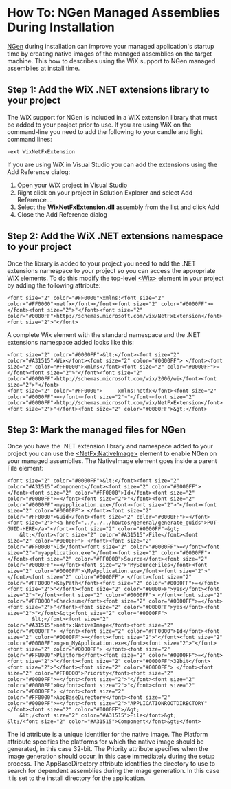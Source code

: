 # How To: NGen Managed Assemblies During Installation

<a target="_blank" href="http://msdn.microsoft.com/en-us/magazine/cc163808.aspx">NGen</a> during installation can improve your managed application&apos;s startup time by creating native images of the managed assemblies on the target machine. This how to describes using the WiX support to NGen managed assemblies at install time.

## Step 1: Add the WiX .NET extensions library to your project
The WiX support for NGen is included in a WiX extension library that must be added to your project prior to use. If you are using WiX on the command-line you need to add the following to your candle and light command lines:

    -ext WixNetFxExtension

If you are using WiX in Visual Studio you can add the extensions using the Add Reference dialog:

1. Open your WiX project in Visual Studio
1. Right click on your project in Solution Explorer and select Add Reference...
1. Select the <strong>WixNetFxExtension.dll</strong> assembly from the list and click Add
1. Close the Add Reference dialog

## Step 2: Add the WiX .NET extensions namespace to your project
Once the library is added to your project you need to add the .NET extensions namespace to your project so you can access the appropriate WiX elements. To do this modify the top-level [&lt;Wix&gt;](../../xsd/wix/wix/wix.md) element in your project by adding the following attribute:

```
<font size="2" color="#FF0000">xmlns:<font size="2" color="#FF0000">netfx</font></font><font size="2" color="#0000FF">=</font><font size="2">"</font><font size="2" color="#0000FF">http://schemas.microsoft.com/wix/NetFxExtension</font><font size="2">"</font>
```

A complete Wix element with the standard namespace and the .NET extensions namespace added looks like this:

```
<font size="2" color="#0000FF">&lt;</font><font size="2" color="#A31515">Wix</font><font size="2" color="#0000FF"> </font><font size="2" color="#FF0000">xmlns</font><font size="2" color="#0000FF">=</font><font size="2">"</font><font size="2" color="#0000FF">http://schemas.microsoft.com/wix/2006/wi</font><font size="2">"</font>
<font size="2" color="#FF0000">     xmlns:netfx</font><font size="2" color="#0000FF">=</font><font size="2">"</font><font size="2" color="#0000FF">http://schemas.microsoft.com/wix/NetFxExtension</font><font size="2">"</font><font size="2" color="#0000FF">&gt;</font>
```

## Step 3: Mark the managed files for NGen
Once you have the .NET extension library and namespace added to your project you can use the [&lt;NetFx:NativeImage&gt;](../../xsd/netfx/nativeimage.md) element to enable NGen on your managed assemblies. The NativeImage element goes inside a parent File element:

```
<font size="2" color="#0000FF">&lt;</font><font size="2" color="#A31515">Component</font><font size="2" color="#0000FF"> </font><font size="2" color="#FF0000">Id</font><font size="2" color="#0000FF">=</font><font size="2">"</font><font size="2" color="#0000FF">myapplication.exe</font><font size="2">"</font><font size="2" color="#0000FF"> </font><font size="2" color="#FF0000">Guid</font><font size="2" color="#0000FF">=</font><font size="2">"<a href="../../../howtos/general/generate_guids">PUT-GUID-HERE</a>"</font><font size="2" color="#0000FF">&gt;
    &lt;</font><font size="2" color="#A31515">File</font><font size="2" color="#0000FF"> </font><font size="2" color="#FF0000">Id</font><font size="2" color="#0000FF">=</font><font size="2">"myapplication.exe"</font><font size="2" color="#0000FF"> </font><font size="2" color="#FF0000">Source</font><font size="2" color="#0000FF">=</font><font size="2">"MySourceFiles</font><font size="2" color="#0000FF">\MyApplication.exe</font><font size="2">"</font><font size="2" color="#0000FF"> </font><font size="2" color="#FF0000">KeyPath</font><font size="2" color="#0000FF">=</font><font size="2">"</font><font size="2" color="#0000FF">yes</font><font size="2">"</font><font size="2" color="#0000FF"> </font><font size="2" color="#FF0000">Checksum</font><font size="2" color="#0000FF">=</font><font size="2">"</font><font size="2" color="#0000FF">yes</font><font size="2">"</font>&gt;<font size="2" color="#0000FF">
        &lt;</font><font size="2" color="#A31515">netfx:NativeImage</font><font size="2" color="#0000FF"> </font><font size="2" color="#FF0000">Id</font><font size="2" color="#0000FF">=</font><font size="2">"</font><font size="2" color="#0000FF">ngen_MyApplication.exe</font><font size="2">"</font><font size="2" color="#0000FF"> </font><font size="2" color="#FF0000">Platform</font><font size="2" color="#0000FF">=</font><font size="2">"</font><font size="2" color="#0000FF">32bit</font><font size="2">"</font><font size="2" color="#0000FF"> </font><font size="2" color="#FF0000">Priority</font><font size="2" color="#0000FF">=</font><font size="2">"</font><font size="2" color="#0000FF">0</font><font size="2">"</font><font size="2" color="#0000FF"> </font><font size="2" color="#FF0000">AppBaseDirectory</font><font size="2" color="#0000FF">=</font><font size="2">"APPLICATIONROOTDIRECTORY"</font><font size="2" color="#0000FF">/&gt;
    &lt;/<font size="2" color="#A31515">File</font>&gt;
&lt;/<font size="2" color="#A31515">Component</font>&gt;</font>
```

The Id attribute is a unique identifier for the native image. The Platform attribute specifies the platforms for which the native image should be generated, in this case 32-bit. The Priority attribute specifies when the image generation should occur, in this case immediately during the setup process. The AppBaseDirectory attribute identifies the directory to use to search for dependent assemblies during the image generation. In this case it is set to the install directory for the application.
